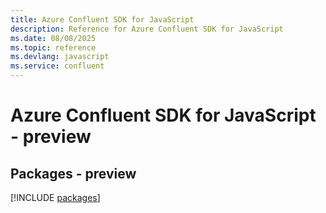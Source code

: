 ```yaml
---
title: Azure Confluent SDK for JavaScript
description: Reference for Azure Confluent SDK for JavaScript
ms.date: 08/08/2025
ms.topic: reference
ms.devlang: javascript
ms.service: confluent
---
```

# Azure Confluent SDK for JavaScript - preview
## Packages - preview
[!INCLUDE [packages](confluent-index.md)]